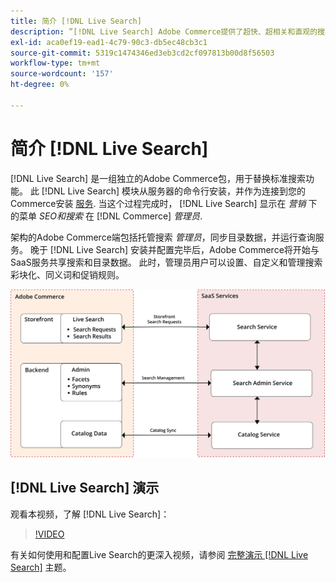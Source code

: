 ```yaml
---
title: 简介 [!DNL Live Search]
description: ”[!DNL Live Search] Adobe Commerce提供了超快、超相关和直观的搜索体验。”
exl-id: aca0ef19-ead1-4c79-90c3-db5ec48cb3c1
source-git-commit: 5319c1474346ed3eb3cd2cf097813b00d8f56503
workflow-type: tm+mt
source-wordcount: '157'
ht-degree: 0%

---
```


# 简介 [!DNL Live Search]

[!DNL Live Search] 是一组独立的Adobe Commerce包，用于替换标准搜索功能。 此 [!DNL Live Search] 模块从服务器的命令行安装，并作为连接到您的Commerce安装 [服务](../landing/saas.md). 当这个过程完成时， [!DNL Live Search] 显示在 *营销* 下的菜单 *SEO和搜索* 在 [!DNL Commerce] *管理员*.

架构的Adobe Commerce端包括托管搜索 *管理员*，同步目录数据，并运行查询服务。 晚于 [!DNL Live Search] 安装并配置完毕后，Adobe Commerce将开始与SaaS服务共享搜索和目录数据。 此时，管理员用户可以设置、自定义和管理搜索彩块化、同义词和促销规则。

![Live Search架构图](assets/architecture-diagram.svg)

## [!DNL Live Search] 演示

观看本视频，了解 [!DNL Live Search]：

>[!VIDEO](https://video.tv.adobe.com/v/3418679?quality=12&learn=on)

有关如何使用和配置Live Search的更深入视频，请参阅 [完整演示 [!DNL Live Search]](https://experienceleague.adobe.com/docs/commerce-learn/tutorials/marketing/live-search-full-demonstration.html) 主题。
